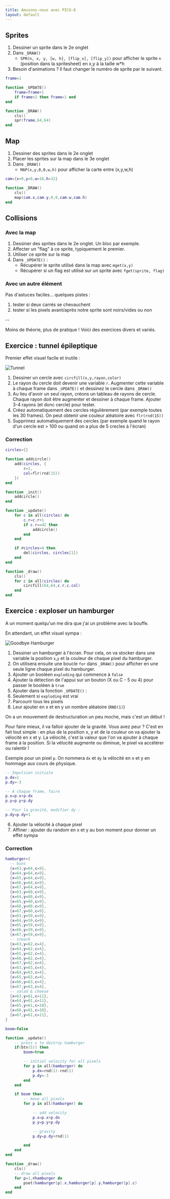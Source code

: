 ```yaml
---
title: Amusons-nous avec PICO-8
layout: default
---
```


## Sprites

1. Dessiner un sprite dans le 2e onglet
2. Dans `_DRAW()`
	- `SPR(n, x, y, [w, h], [flip_x], [flip_y])` pour afficher le sprite `n` (position dans la spritesheet) en x,y à la taille w*h
3. Besoin d'animations ? Il faut changer le numéro de sprite par le suivant.

```lua
frame=1

function _UPDATE()
	frame=frame+1
	if frame>2 then frame=1 end
end

function _DRAW()
	cls()
	spr(frame,64,64)
end
```

## Map

1. Dessiner des sprites dans le 2e onglet
2. Placer les sprites sur la map dans le 3e onglet
3. Dans `_DRAW()`
	- `MAP(x,y,0,0,w,h)` pour afficher la carte entre (x,y,w,h)

```lua
cam={x=0,y=0,w=16,h=32}

function _DRAW()
	cls()
	map(cam.x,cam.y,0,0,cam.w,cam.h)
end
```

## Collisions

### Avec la map

1. Dessiner des sprites dans le 2e onglet. Un bloc par exemple.
2. Affecter un "flag" à ce sprite, typiquement le premier.
3. Utiliser ce sprite sur la map
4. Dans `_UPDATE()` :
	- Récupérer le sprite utilisé dans la map avec `mget(x,y)`
	- Récupérer si un flag est utilisé sur un sprite avec `fget(sprite, flag)`

### Avec un autre élément

Pas d'astuces faciles... quelques pistes :

1. tester si deux carrés se chevauchent
2. tester si les pixels avant/après notre sprite sont noirs/vides ou non


--


Moins de théorie, plus de pratique ! Voici des exercices divers et variés.

## Exercice : tunnel épileptique

Premier effet visuel facile et inutile :

![Tunnel]({{site.url}}/static/content/pico8/tunnel.gif)

1. Dessiner un cercle avec `circfill(x,y,rayon,color)`
2. Le rayon du cercle doit devenir une variable `r`. Augmenter cette variable à chaque frame dans `_UPDATE()` et dessinez le cercle dans `_DRAW()`
3. Au lieu d'avoir un seul rayon, créons un tableau de rayons de cercle. Chaque rayon doit être augmenter et dessiner à chaque frame.
Ajouter 3-4 rayons (et donc cercle) pour tester.
4. Créez automatiquement des cercles régulièrement (par exemple toutes les 30 frames). On peut obtenir une couleur aléatoire avec `flr(rnd(15))`
5. Supprimez automatiquement des cercles (par exemple quand le rayon d'un cercle est > 100 ou quand on a plus de 5 crecles à l'écran)

### Correction

```lua
circles={}

function addcircle()
	add(circles, {
		r=1,
		col=flr(rnd(15))
	})
end

function _init()
	addcircle()
end

function _update()
	for c in all(circles) do
		c.r=c.r+1
		if c.r==42 then
			addcircle()
		end
	end

	if #circles>4 then
		del(circles, circles[1])
	end
end

function _draw()
	cls()
	for c in all(circles) do
		circfill(64,64,c.r,c.col)
	end
end
```

## Exercice : exploser un hamburger

A un moment quelqu'un me dira que j'ai un problème avec la bouffe.

En attendant, un effet visuel sympa :

![Goodbye Hamburger]({{site.url}}/static/content/pico8/hamburger.gif)

1. Dessiner un hamburger à l'écran. Pour cela, on va stocker dans une variable la position `x`,`y` et la couleur de chaque pixel du hamburger.
2. On utilisera ensuite une boucle `for` dans `_DRAW()` pour afficher en une seule ligne chaque pixel du hamburger.
3. Ajouter un booléen `exploding` qui commence à `false`
4. Ajouter la détection de l'appui sur un bouton (X ou C - 5 ou 4) pour passer le booléen à `true`
5. Ajouter dans la fonction `_UPDATE()` :
  1. Seulement si `exploding` est vrai
  2. Parcourir tous les pixels
  3. Leur ajouter en x et en y un nombre aléatoire (`RND(1)`)

On a un mouvement de destructuration un peu moche, mais c'est un début !

Pour faire mieux, il va falloir ajouter de la gravité. Vous avez peur ? C'est en fait tout simple : en plus de la position x, y et de la couleur on va ajouter la vélocité en x et y.
La vélocité, c'est la valeur que l'on va ajouter à chaque frame à la position. Si la vélocité augmente ou diminue, le pixel va accélérer ou ralentir !

Exemple pour un pixel `p`. On nommera `dx` et `dy` la vélocité en x et y en hommage aux cours de physique.

```lua
-- Impulsion initiale
p.dx=1
p.dy=-3

-- A chaque frame, faire
p.x=p.x+p.dx
p.y=p.y+p.dy

-- Pour la gravité, modifier dy :
p.dy=p.dy+1
```

6. Ajouter la vélocité à chaque pixel
7. Affiner : ajouter du random en x et y au bon moment pour donner un effet sympa

### Correction

```lua
hamburger={
  -- buns
  {x=63,y=64,c=9},
  {x=64,y=64,c=9},
  {x=65,y=64,c=9},
  {x=66,y=64,c=9},
  {x=67,y=64,c=9},
  {x=63,y=60,c=9},
  {x=64,y=60,c=9},
  {x=65,y=60,c=9},
  {x=66,y=60,c=9},
  {x=67,y=60,c=9},
  {x=63,y=59,c=9},
  {x=64,y=59,c=9},
  {x=65,y=59,c=9},
  {x=66,y=59,c=9},
  {x=67,y=59,c=9},
  -- steack
  {x=63,y=62,c=4},
  {x=64,y=62,c=4},
  {x=65,y=62,c=4},
  {x=66,y=62,c=4},
  {x=67,y=62,c=4},
  {x=63,y=63,c=4},
  {x=64,y=63,c=4},
  {x=65,y=63,c=4},
  {x=66,y=63,c=4},
  {x=67,y=63,c=4},
  -- salad & cheese
  {x=63,y=61,c=11},
  {x=64,y=61,c=11},
  {x=65,y=61,c=10},
  {x=66,y=61,c=10},
  {x=67,y=61,c=11},
}

boom=false

function _update()
	-- press x to destroy hamburger
	if(btn(5)) then
		boom=true

		-- initial velocity for all pixels
		for p in all(hamburger) do
			p.dx=rnd(1)-rnd(1)
			p.dy=-3
		end
	end

	if boom then
		-- move all pixels
		for p in all(hamburger) do

			-- add velocity		
			p.x=p.x+p.dx
			p.y=p.y+p.dy

			-- gravity
			p.dy=p.dy+rnd(1)

		end
	end
end

function _draw()
	cls()
	-- draw all pixels
	for p=1,#hamburger do
		pset(hamburger[p].x,hamburger[p].y,hamburger[p].c)
	end
end
```

